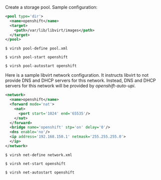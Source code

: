 Create a storage pool. Sample configuration:
```xml
<pool type='dir'>
  <name>openshift</name>
  <target>
    <path>/var/lib/libvirt/images</path>
  </target>
</pool>
```

```
$ virsh pool-define pool.xml
```

```
$ virsh pool-start openshift
```

```
$ virsh pool-autostart openshift
```

Here is a sample libvirt network configuration. It instructs libvirt to not provide DNS and DHCP servers for this network. Instead, DNS and DHCP servers for this network will be provided by *openshift-auto-upi*.

```xml
<network>
  <name>openshift</name>
  <forward mode='nat'>
    <nat>
      <port start='1024' end='65535'/>
    </nat>
  </forward>
  <bridge name='openshift' stp='on' delay='0'/>
  <dns enable='no'/>
  <ip address='192.168.150.1' netmask='255.255.255.0'>
  </ip>
</network>
```

```
$ virsh net-define network.xml
```

```
$ virsh net-start openshift
```

```
$ virsh net-autostart openshift
```
